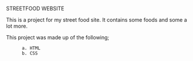 STREETFOOD WEBSITE

This is a project for my street food site. It contains some foods and some a lot more.

This project was made up of the following;

          a. HTML
          b. CSS
          
      
